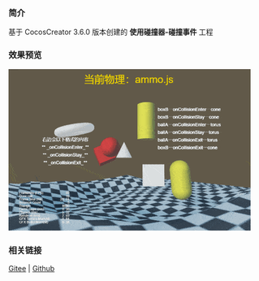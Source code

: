 ### 简介

基于 CocosCreator 3.6.0 版本创建的 **使用碰撞器-碰撞事件** 工程

### 效果预览
![image](../../../gif/202203/2022030436.gif)

### 相关链接
[Gitee](https://gitee.com/mirrors_cocos-creator/example-3d/blob/master/physics-3d/assets/cases/scenes) | [Github](https://github.com/cocos-creator/example-3d/blob/master/physics-3d/assets/cases/scenes)